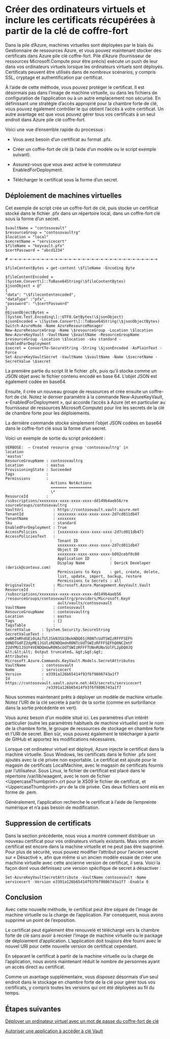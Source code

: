 <properties
    pageTitle="Déployer un ordinateur virtuel avec un certificat à l’aide de la clé de chambre forte de la pile Azure | Microsoft Azure"
    description="Découvrez comment déployer un ordinateur virtuel et injecter un certificat de clé de chambre forte de la pile Azure"
    services="azure-stack"
    documentationCenter=""
    authors="rlfmendes"
    manager="natmack"
    editor=""/>

<tags
    ms.service="azure-stack"
    ms.workload="na"
    ms.tgt_pltfrm="na"
    ms.devlang="na"
    ms.topic="get-started-article"
    ms.date="09/26/2016"
    ms.author="ricardom"/>

# <a name="create-vms-and-include-certificates-retrieved-from-key-vault"></a>Créer des ordinateurs virtuels et inclure les certificats récupérées à partir de la clé de coffre-fort

Dans la pile d’Azure, machines virtuelles sont déployées par le biais du Gestionnaire de ressources Azure, et vous pouvez maintenant stocker des certificats dans Azure pile clé coffre-fort. Pile d’Azure (fournisseur de ressources Microsoft.Compute pour être précis) exécute un push de leur dans vos ordinateurs virtuels lorsque les ordinateurs virtuels sont déployés. Certificats peuvent être utilisés dans de nombreux scénarios, y compris SSL, cryptage et authentification par certificat.

À l’aide de cette méthode, vous pouvez protéger le certificat. Il est désormais pas dans l’image de machine virtuelle, ou dans les fichiers de configuration de l’application ou à un autre emplacement non sécurisé. En définissant une stratégie d’accès approprié pour la chambre forte de clé, vous pouvez également contrôler le qui obtient l’accès à votre certificat. Un autre avantage est que vous pouvez gérer tous vos certificats à un seul endroit dans Azure pile clé coffre-fort.

Voici une vue d’ensemble rapide du processus :

-   Vous avez besoin d’un certificat au format .pfx.

-   Créer un coffre-fort de clé (à l’aide d’un modèle ou le script exemple suivant).

-   Assurez-vous que vous avez activé le commutateur EnabledForDeployment.

-   Télécharger le certificat sous la forme d’un secret.

## <a name="deploying-vms"></a>Déploiement de machines virtuelles

Cet exemple de script crée un coffre-fort de clé, puis stocke un certificat stocké dans le fichier .pfx dans un répertoire local, dans un coffre-fort clé sous la forme d’un secret.

    $vaultName = "contosovault"
    $resourceGroup = "contosovaultrg"
    $location = "local"
    $secretName = "servicecert"
    $fileName = "keyvault.pfx"
    $certPassword = "abcd1234"

    # =-=-=-=-=-=-=-=-=-=-=-=-=-=-=-=-=-=-=-=-=-=-=-=-=-=-=-=-=-=-=-=-=

    $fileContentBytes = get-content \$fileName -Encoding Byte

    $fileContentEncoded =
    [System.Convert\]::ToBase64String(\$fileContentBytes)
    $jsonObject = @"
    {
    "data": "\$filecontentencoded",
    "dataType" :"pfx",
    "password": "\$certPassword"
    }
    @$jsonObjectBytes = [System.Text.Encoding\]::UTF8.GetBytes(\$jsonObject)
    $jsonEncoded = \[System.Convert\]::ToBase64String(\$jsonObjectBytes)
    Switch-AzureMode -Name AzureResourceManager
    New-AzureResourceGroup -Name \$resourceGroup -Location \$location
    New-AzureKeyVault -VaultName \$vaultName -ResourceGroupName
    $resourceGroup -Location \$location -sku standard -EnabledForDeployment
    $secret = ConvertTo-SecureString -String \$jsonEncoded -AsPlainText -Force
    Set-AzureKeyVaultSecret -VaultName \$vaultName -Name \$secretName -SecretValue \$secret

La première partie du script lit le fichier .pfx, puis qu’il stocke comme un JSON objet avec le fichier contenu encodé en base 64. L’objet JSON est également codée en base64.

Ensuite, il crée un nouveau groupe de ressources et crée ensuite un coffre-fort de clé. Notez le dernier paramètre à la commande New-AzureKeyVault, «-EnabledForDeployment », qui accorde l’accès à Azure (et en particulier au fournisseur de ressources Microsoft.Compute) pour lire les secrets de la clé de chambre forte pour les déploiements.

La dernière commande stocke simplement l’objet JSON codées en base64 dans le coffre-fort clé sous la forme d’un secret.

Voici un exemple de sortie du script précédent :

    VERBOSE:  – Created resource group 'contosovaultrg' in
    location
    'eastus'
    ResourceGroupName : contosovaultrg
    Location          : eastus
    ProvisioningState : Succeeded
    Tags              :
    Permissions       :
                        Actions NotActions
                        ======= ==========
                        \*
    ResourceId        :
    /subscriptions/xxxxxxxx-xxxx-xxxx-xxxx-dd149b4aeb56/re
    sourceGroups/contosovaultrg
    VaultUri             : https://contosovault.vault.azure.net
    TenantId             : xxxxxxxx-xxxx-xxxx-xxxx-2d7cd011db47
    TenantName           : xxxxxxxx
    Sku                  : standard
    EnabledForDeployment : True
    AccessPolicies       : {xxxxxxxx-xxxx-xxxx-xxxx-2d7cd011db47}
    AccessPoliciesText   :
                           Tenant ID              :
                           xxxxxxxx-xxxx-xxxx-xxxx-2d7cd011db47
                           Object ID              :
                           xxxxxxxx-xxxx-xxxx-xxxx-b092cebf0c80
                           Application ID         :
                           Display Name           : Derick Developer  (derick@contoso.com)
                           Permissions to Keys    : get, create, delete,
                           list, update, import, backup, restore
                           Permissions to Secrets : all
    OriginalVault        : Microsoft.Azure.Management.KeyVault.Vault
    ResourceId           :
    /subscriptions/xxxxxxxx-xxxx-xxxx-xxxx-dd149b4aeb56                 
    /resourceGroups/contosovaultrg/providers/Microsoft.KeyV
                           ault/vaults/contosovault
    VaultName            : contosovault
    ResourceGroupName    : contosovaultrg
    Location             : eastus
    Tags                 : {}
    TagsTable            :
    SecretValue     : System.Security.SecureString
    SecretValueText :
    ew0KImRhdGEiOiAiTUlJSkN3SUJBekNDQ01jR0NTcUdTSWIzRFFFSEFh
    Q0NDTGdFZ2dpME1JSUlzRENDQmdnR0NTcUdTSWIzRFFFSEFhQ0NCZmtF           
    Z2dYMU1JSUY4VENDQmUwR0N5cUdTSWIzRFFFTUNnRUNvSUlFL2pDQ0JQ
    &lt;&lt;&lt; Output truncated… &gt;&gt;&gt;
    Attributes      :
    Microsoft.Azure.Commands.KeyVault.Models.SecretAttributes
    VaultName       : contosovault
    Name            : servicecert
    Version         : e3391a126b65414f93f6f9806743a1f7
    Id              :
    https://contosovault.vault.azure.net:443/secrets/servicecert
                      /e3391a126b65414f93f6f9806743a1f7

Nous sommes maintenant prêts à déployer un modèle de machine virtuelle. Notez l’URI de la clé secrète à partir de la sortie (comme en surbrillance dans la sortie précédente en vert).

Vous aurez besoin d’un modèle situé ici. Les paramètres d’un intérêt particulier (outre les paramètres habituels de machine virtuelle) sont le nom de la chambre forte, le groupe de ressources de stockage en chambre forte et l’URI de secret. Bien sûr, vous pouvez également le télécharger à partir de GitHub et apportez les modifications nécessaires.

Lorsque cet ordinateur virtuel est déployé, Azure injecte le certificat dans la machine virtuelle.
Sous Windows, les certificats dans le fichier .pfx sont ajoutés avec la clé privée non exportable. Le certificat est ajouté pour le magasin de certificats LocalMachine, avec le magasin de certificats fournis par l’utilisateur. Sous Linux, le fichier de certificat est placé dans le répertoire /var/lib/waagent, avec le nom de fichier &lt;UppercaseThumbprint&gt;.crt pour le X509 le fichier de certificat, et &lt;UppercaseThumbprint&gt;.prv de la clé privée.
Ces deux fichiers sont mis en forme de .pem.

Généralement, l’application recherche le certificat à l’aide de l’empreinte numérique et n’a pas besoin de modification.

## <a name="retiring-certificates"></a>Suppression de certificats


Dans la section précédente, nous vous a montré comment distribuer un nouveau certificat pour vos ordinateurs virtuels existants. Mais votre ancien certificat est encore dans la machine virtuelle et ne peut pas être supprimé. Pour plus de sécurité, vous pouvez modifier l’attribut pour l’ancien secret sur « Désactivé », afin que même si un ancien modèle essaie de créer une machine virtuelle avec cette ancienne version de certificat, il sera. Voici la façon dont vous définissez une version spécifique de secret à désactiver :

    Set-AzureKeyVaultSecretAttribute -VaultName contosovault -Name servicecert -Version e3391a126b65414f93f6f9806743a1f7 -Enable 0

## <a name="conclusion"></a>Conclusion


Avec cette nouvelle méthode, le certificat peut être séparé de l’image de machine virtuelle ou la charge de l’application. Par conséquent, nous avons supprimé un point de l’exposition.

Le certificat peut également être renouvelé et téléchargé vers la chambre forte de clé sans avoir à recréer l’image de machine virtuelle ou le package de déploiement d’application. L’application doit toujours être fourni avec le nouvel URI pour cette nouvelle version de certificat cependant.

En séparant le certificat à partir de la machine virtuelle ou la charge de l’application, nous avons maintenant réduit le nombre de personnes ayant un accès direct au certificat.

Comme un avantage supplémentaire, vous disposez désormais d’un seul endroit dans le stockage en chambre forte de la clé pour gérer tous vos certificats, y compris toutes les versions qui ont été déployées au fil du temps.

## <a name="next-steps"></a>Étapes suivantes

[Déployer un ordinateur virtuel avec un mot de passe du coffre-fort de clé](azure-stack-kv-deploy-vm-with-secret.md)

[Autoriser une application à accéder à clé Vault](azure-stack-kv-sample-app.md)